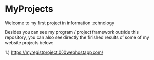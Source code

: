 # MyProjects
Welcome to my first project in information technology

Besides you can see my program / project framework outside this repository, you can also see directly the finished results of some of my website projects below:

1.) https://myregistproject.000webhostapp.com/
